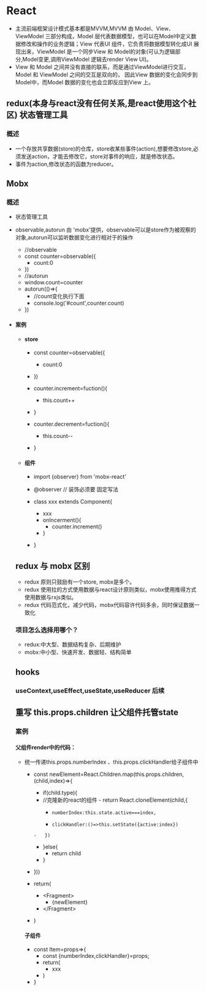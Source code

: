 # React
- 主流前端框架设计模式基本都是MVVM,MVVM 由 Model、View、ViewModel 三部分构成，Model 层代表数据模型，也可以在Model中定义数据修改和操作的业务逻辑；View 代表UI 组件，它负责将数据模型转化成UI 展现出来，ViewModel 是一个同步View 和 Model的对象(可认为逻辑部分,Model变更,调用ViewModel 逻辑去render View UI)。
- View 和 Model 之间并没有直接的联系，而是通过ViewModel进行交互，Model 和 ViewModel 之间的交互是双向的， 因此View 数据的变化会同步到Model中，而Model 数据的变化也会立即反应到View 上。
## redux(本身与react没有任何关系,是react使用这个社区) 状态管理工具
### 概述
- 一个存放共享数据(store)的仓库，store收某些事件(action),想要修改store,必须发送action，才能去修改它，store对事件的响应，就是修改状态。
- 事件为action,修改状态的函数为reducer。

## Mobx
### 概述
- 状态管理工具
- observable,autorun 由 'mobx'提供，observable可以是store作为被观察的对象,autorun可以监听数据变化进行相对于的操作
  - //observable
  - const counter=observable({
    - count:0 
  - })
   - //autorun
   - window.count=counter
   - autorun(()=>{
     - //count变化执行下面
     - console.log('#count',counter.count)
   - })
  
- #### 案例
  - #### store
    - const counter=observable({
      - count:0 
    - })

    - counter.increment=fuction(){
        - this.count++
    - }
    - counter.decrement=fuction(){
        - this.count--
    - }
  - #### 组件
    - import {observer} from 'mobx-react'
    - @observer // 装饰必须要 固定写法
    - class xxx extends Component{
      - xxx
      - onIncerment(){
        - counter.increment()
      - }
      
    - }
  
  ## redux 与 mobx 区别
  - redux 原则只鼓励有一个store, mobx是多个。
  - redux 使用拉的方式使用数据与react设计原则类似，mobx使用推得方式使用数据与rxjs类似。
  - redux 代码范式化，减少代码，mobx代码容许代码多余，同时保证数据一致化
  ### 项目怎么选择用哪个？
  - redux:中大型、数据结构复杂、后期维护
  - mobx:中小型、快速开发、数据轻、结构简单
  
  ## hooks
  ### useContext,useEffect,useState,useReducer 后续
  
  ## 重写 this.props.children 让父组件托管state
  ### 案例
  #### 父组件render中的代码：
  -  统一传递this.props.numberIndex 、this.props.clickHandler给子组件中
     - const newElement=React.Children.map(this.props.children,(child,index)=>{
         - if(child.type){
         -   //克隆新的react的组件
           -   return React.cloneElement(child,{
               -     numberIndex:this.state.active===index,
               -     clickHandler:()=>this.setState({active:index})
           -   })
         - }else{
            -   return child
         - }
     - }))
     
     - return(
       -  \<Fragment>
            - {newElement}
       -  \</Fragment>
     - )
  
     #### 子组件
     - const Item=props=>{
         - const {numberIndex,clickHandler}=props;
         - return(
            -   xxx
         - )
     - }
